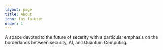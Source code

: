 ```yaml
---
layout: page
title: About
icon: fas fa-user
order: 1
---
```


A space devoted to the future of security with a particular emphasis on the borderlands between security, AI, and Quantum Computing.
